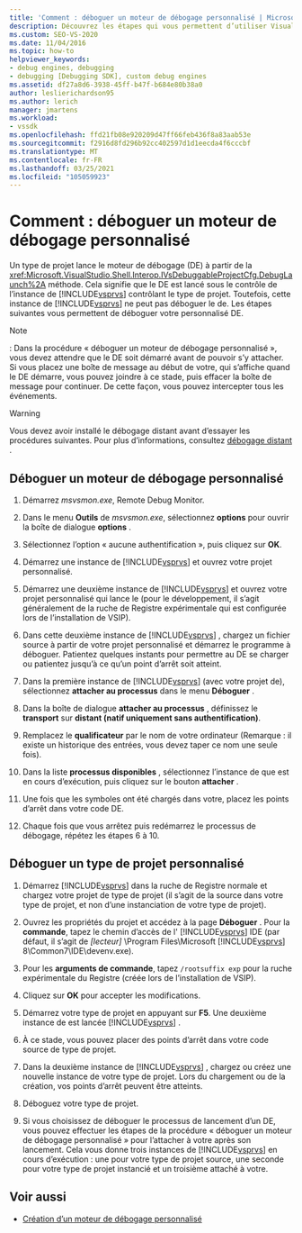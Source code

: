 ```yaml
---
title: 'Comment : déboguer un moteur de débogage personnalisé | Microsoft Docs'
description: Découvrez les étapes qui vous permettent d’utiliser Visual Studio pour déboguer votre moteur de débogage personnalisé ou un type de projet personnalisé.
ms.custom: SEO-VS-2020
ms.date: 11/04/2016
ms.topic: how-to
helpviewer_keywords:
- debug engines, debugging
- debugging [Debugging SDK], custom debug engines
ms.assetid: df27a8d6-3938-45ff-b47f-b684e80b38a0
author: leslierichardson95
ms.author: lerich
manager: jmartens
ms.workload:
- vssdk
ms.openlocfilehash: ffd21fb08e920209d47ff66feb436f8a83aab53e
ms.sourcegitcommit: f2916d8fd296b92cc402597d1d1eecda4f6cccbf
ms.translationtype: MT
ms.contentlocale: fr-FR
ms.lasthandoff: 03/25/2021
ms.locfileid: "105059923"
---
```

# <a name="how-to-debug-a-custom-debug-engine"></a>Comment : déboguer un moteur de débogage personnalisé
Un type de projet lance le moteur de débogage (DE) à partir de la <xref:Microsoft.VisualStudio.Shell.Interop.IVsDebuggableProjectCfg.DebugLaunch%2A> méthode. Cela signifie que le DE est lancé sous le contrôle de l’instance de [!INCLUDE[vsprvs](../../code-quality/includes/vsprvs_md.md)] contrôlant le type de projet. Toutefois, cette instance de [!INCLUDE[vsprvs](../../code-quality/includes/vsprvs_md.md)] ne peut pas déboguer le de. Les étapes suivantes vous permettent de déboguer votre personnalisé DE.

> [!NOTE]
> : Dans la procédure « déboguer un moteur de débogage personnalisé », vous devez attendre que le DE soit démarré avant de pouvoir s’y attacher. Si vous placez une boîte de message au début de votre, qui s’affiche quand le DE démarre, vous pouvez joindre à ce stade, puis effacer la boîte de message pour continuer. De cette façon, vous pouvez intercepter tous les événements.

> [!WARNING]
> Vous devez avoir installé le débogage distant avant d’essayer les procédures suivantes. Pour plus d’informations, consultez [débogage distant](../../debugger/remote-debugging.md) .

## <a name="debug-a-custom-debug-engine"></a>Déboguer un moteur de débogage personnalisé

1. Démarrez *msvsmon.exe*, Remote Debug Monitor.

2. Dans le menu **Outils** de *msvsmon.exe*, sélectionnez **options** pour ouvrir la boîte de dialogue **options** .

3. Sélectionnez l’option « aucune authentification », puis cliquez sur **OK**.

4. Démarrez une instance de [!INCLUDE[vsprvs](../../code-quality/includes/vsprvs_md.md)] et ouvrez votre projet personnalisé.

5. Démarrez une deuxième instance de [!INCLUDE[vsprvs](../../code-quality/includes/vsprvs_md.md)] et ouvrez votre projet personnalisé qui lance le (pour le développement, il s’agit généralement de la ruche de Registre expérimentale qui est configurée lors de l’installation de VSIP).

6. Dans cette deuxième instance de [!INCLUDE[vsprvs](../../code-quality/includes/vsprvs_md.md)] , chargez un fichier source à partir de votre projet personnalisé et démarrez le programme à déboguer. Patientez quelques instants pour permettre au DE se charger ou patientez jusqu’à ce qu’un point d’arrêt soit atteint.

7. Dans la première instance de [!INCLUDE[vsprvs](../../code-quality/includes/vsprvs_md.md)] (avec votre projet de), sélectionnez **attacher au processus** dans le menu **Déboguer** .

8. Dans la boîte de dialogue **attacher au processus** , définissez le **transport** sur **distant (natif uniquement sans authentification)**.

9. Remplacez le **qualificateur** par le nom de votre ordinateur (Remarque : il existe un historique des entrées, vous devez taper ce nom une seule fois).

10. Dans la liste **processus disponibles** , sélectionnez l’instance de que est en cours d’exécution, puis cliquez sur le bouton **attacher** .

11. Une fois que les symboles ont été chargés dans votre, placez les points d’arrêt dans votre code DE.

12. Chaque fois que vous arrêtez puis redémarrez le processus de débogage, répétez les étapes 6 à 10.

## <a name="debug-a-custom-project-type"></a>Déboguer un type de projet personnalisé

1. Démarrez [!INCLUDE[vsprvs](../../code-quality/includes/vsprvs_md.md)] dans la ruche de Registre normale et chargez votre projet de type de projet (il s’agit de la source dans votre type de projet, et non d’une instanciation de votre type de projet).

2. Ouvrez les propriétés du projet et accédez à la page **Déboguer** . Pour la **commande**, tapez le chemin d’accès de l' [!INCLUDE[vsprvs](../../code-quality/includes/vsprvs_md.md)] IDE (par défaut, il s’agit de *[lecteur]* \Program Files\Microsoft [!INCLUDE[vsprvs](../../code-quality/includes/vsprvs_md.md)] 8\Common7\IDE\devenv.exe).

3. Pour les **arguments de commande**, tapez `/rootsuffix exp` pour la ruche expérimentale du Registre (créée lors de l’installation de VSIP).

4. Cliquez sur **OK** pour accepter les modifications.

5. Démarrez votre type de projet en appuyant sur **F5**. Une deuxième instance de est lancée [!INCLUDE[vsprvs](../../code-quality/includes/vsprvs_md.md)] .

6. À ce stade, vous pouvez placer des points d’arrêt dans votre code source de type de projet.

7. Dans la deuxième instance de [!INCLUDE[vsprvs](../../code-quality/includes/vsprvs_md.md)] , chargez ou créez une nouvelle instance de votre type de projet. Lors du chargement ou de la création, vos points d’arrêt peuvent être atteints.

8. Déboguez votre type de projet.

9. Si vous choisissez de déboguer le processus de lancement d’un DE, vous pouvez effectuer les étapes de la procédure « déboguer un moteur de débogage personnalisé » pour l’attacher à votre après son lancement. Cela vous donne trois instances de [!INCLUDE[vsprvs](../../code-quality/includes/vsprvs_md.md)] en cours d’exécution : une pour votre type de projet source, une seconde pour votre type de projet instancié et un troisième attaché à votre.

## <a name="see-also"></a>Voir aussi
- [Création d’un moteur de débogage personnalisé](../../extensibility/debugger/creating-a-custom-debug-engine.md)
